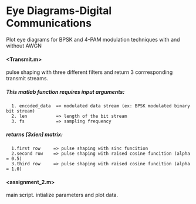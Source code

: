 # Eye Diagrams-Digital Communications
Plot eye diagrams for BPSK and 4-PAM modulation techniques with and without AWGN 

#### <Transmit.m>

pulse shaping with three different filters and return 3 corrresponding transmit streams.

##### This matlab function requires input arguments:
      1. encoded_data  => modulated data stream (ex: BPSK modulated binary bit stream)
      2. len           => length of the bit stream
      3. fs            => sampling frequency
      
##### returns [3xlen] matrix:
      1.first row     => pulse shaping with sinc funcition
      2.second row    => pulse shaping with raised cosine funcition (alpha = 0.5)
      3.third row     => pulse shaping with raised cosine funcition (alpha = 1.0)
      
 
 #### <assignment_2.m>

main script. intialize parameters and plot data.
